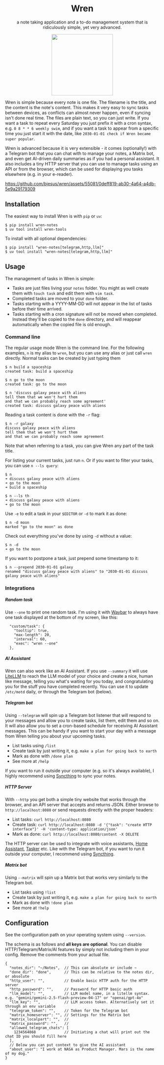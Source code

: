 <h1 align="center">
Wren
</h1>

<p align="center">
a note taking application and a to-do management system that is ridiculously simple, yet very advanced.
</p>
<p align="center">
<img src="https://github.com/bjesus/knowts/assets/55081/ab1f5584-267c-45da-b7bd-96fb38c66143" height="200">
</p>

Wren is simple because every note is one file. The filename is the title, and the content is the note's content. This makes it very easy to sync tasks between devices, as conflicts can almost never happen, even if syncing isn't done real time. The files are plain text, so you can just write. If you want a task to repeat every Saturday you just prefix it with a cron syntax, e.g. `0 8 * * 6 weekly swim`, and if you want a task to appear from a specific time you just start it with the date, like `2030-01-01 check if Wren became super popular`.

Wren is advanced because it is very extensible - it comes (optionally!) with a Telegram bot that you can chat with to manage your notes, a Matrix bot, and even get AI-driven daily summaries as if you had a personal assistant. It also includes a tiny HTTP server that you can use to manage tasks using an API or from the browser, which can be used for displaying you tasks elsewhere (e.g. in your e-reader).

https://github.com/bjesus/wren/assets/55081/0deff819-ab30-4a64-a4db-5e9a29179309

## Installation

The easiest way to install Wren is with `pip` or `uv`:

```
$ pip install wren-notes
$ uv tool install wren-tools
```

To install with all optional dependencies:
```
$ pip install "wren-notes[telegram,http,llm]"
$ uv tool install "wren-notes[telegram,http,llm]"
```

## Usage

The management of tasks in Wren is simple:
- Tasks are just files living your `notes` folder. You might as well create them with `touch task` and edit them with `vim task`.
- Completed tasks are moved to your `done` folder.
- Tasks starting with a YYYY-MM-DD will not appear in the list of tasks before their time arrived.
- Tasks starting with a cron signature will not be moved when completed. Instead they'll be copied to the `done` directory, and will reappear automatically when the copied file is old enough.

### Command line

The regular usage mode Wren is the command line. For the following examples, `n` is my alias to `wren`, but you can use any alias or just call `wren` directly. Normal tasks can be created by just typing them
```
$ n build a spaceship
created task: build a spaceship

$ n go to the moon
created task: go to the moon

$ n 'discuss galaxy peace with aliens
tell them that we won't hurt them
and that we can probably reach some agreement'
created task: discuss galaxy peace with aliens
```

Reading a task content is done with the `-r` flag:
```
$ n -r galaxy
discuss galaxy peace with aliens
tell them that we won't hurt them
and that we can probably reach some agreement
```
Note that when referring to a task, you can give Wren any part of the task title.

For listing your current tasks, just run `n`. Or if you want to filter your tasks, you can use `n --ls query`:
```
$ n
➜ discuss galaxy peace with aliens
➜ go to the moon
➜ build a spaceship

$ n --ls th
➜ discuss galaxy peace with aliens
➜ go to the moon
```

Use  `-e` to edit a task in your `$EDITOR` or `-d` to mark it as done:
```
$ n -d moon
marked "go to the moon" as done
```

Check out everything you've done by using `-d` without a value:
```
$ n -d
➜ go to the moon
```

If you want to postpone a task, just prepend some timestamp to it:
```
$ n --prepend 2030-01-01 galaxy
renamed "discuss galaxy peace with aliens" to "2030-01-01 discuss galaxy peace with aliens"
```

### Integrations

##### Random task
Use `--one` to print one random task. I'm using it with [Waybar](https://github.com/Alexays/Waybar/) to always have one task displayed at the bottom of my screen, like this:
```
  "custom/task": {
    "tooltip": true,
    "max-length": 20,
    "interval": 60,
    "exec": "wren --one"
  },
```

##### AI Assistant

Wren can also work like an AI Assistant. If you use `--summary` it will use [LiteLLM](https://github.com/BerriAI/litellm) to reach the LLM model of your choice and create a nice, human like message, telling you what's waiting for you today, and congratulating you for the stuff you have completed recently. You can use it to update `/etc/motd` daily, or through the Telegram bot (below).

##### Telegram bot

Using `--telegram` will spin up a Telegram bot listener that will respond to your messages and allow you to create tasks, list them, edit them and so on. It will also allow you to set a cron-based schedule for receiving AI Assistant messages. This can be handy if you want to start your day with a message from Wren telling you about your upcoming tasks.

- List tasks using `/list`
- Create task by just writing it, e.g. `make a plan for going back to earth`
- Mark as done with `/done plan`
- See more at `/help`

If you want to run it outside your computer (e.g. so it's always available), I highly recommend using [Syncthing](https://syncthing.net/) to sync your notes.

##### HTTP Server

With `--http` you get both a simple tiny website that works through the browser, and an API server that accepts and returns JSON. Either browse to `http://localhost:8080` or send requests directly with the proper headers:
- List tasks: `curl http://localhost:8080`
- Create task: `curl http://localhost:8080 -d '{"task": "create HTTP interface"}' -H 'content-type: application/json'`
- Mark as done: `curl http://localhost:8080/content -X DELETE`

The HTTP server can be used to integrate with voice assistants, [Home Assistant](https://www.home-assistant.io/), [Tasker](https://joaoapps.com/tasker/) etc. Like with the Telegram bot, if you want to run it outside your computer, I recommend using [Syncthing](https://syncthing.net/).

##### Matrix bot

Using `--matrix` will spin up a Matrix bot that works very similarly to the Telegram bot.

- List tasks using `!list`
- Create task by just writing it, e.g. `make a plan for going back to earth`
- Mark as done with `!done plan`
- See more at `!help`

## Configuration

See the configuration path on your operating system using `--version`.

The schema is as follows and **all keys are optional**. You can disable HTTP/Telegram/Matrix/AI features by simply not including them in your config. Remove the comments from your actual file.
```
{
  "notes_dir": "~/Notes",  // This can absolute or include ~
  "done_dir": "done",      // This can be relative to the notes dir, or absolute
  "http_user": "",         // Enable basic HTTP auth for the HTTP server
  "http_password": "",     // Password for HTTP basic auth
  "llm_model": "",         // LLM model name, in a litellm syntax. e.g. "gemini/gemini-2.5-flash-preview-04-17" or "openai/gpt-4o"
  "llm_key": "",           // LLM access token. Alternatively set it through an env variable
  "telegram_token": "",    // Token for the Telegram bot
  "matrix_homeserver": "", // Settings for the Matrix bot
  "matrix_localpart": "",  // 
  "matrix_password": "",   //
  "allowed_telegram_chats": [
    1234564868             // Initiating a chat will print out the chat ID you should fill here
  ],
  // Below you can put context to give the AI assistant
  "about_user": "I work at NASA as Product Manager. Mars is the name of my dog." 
}
```
